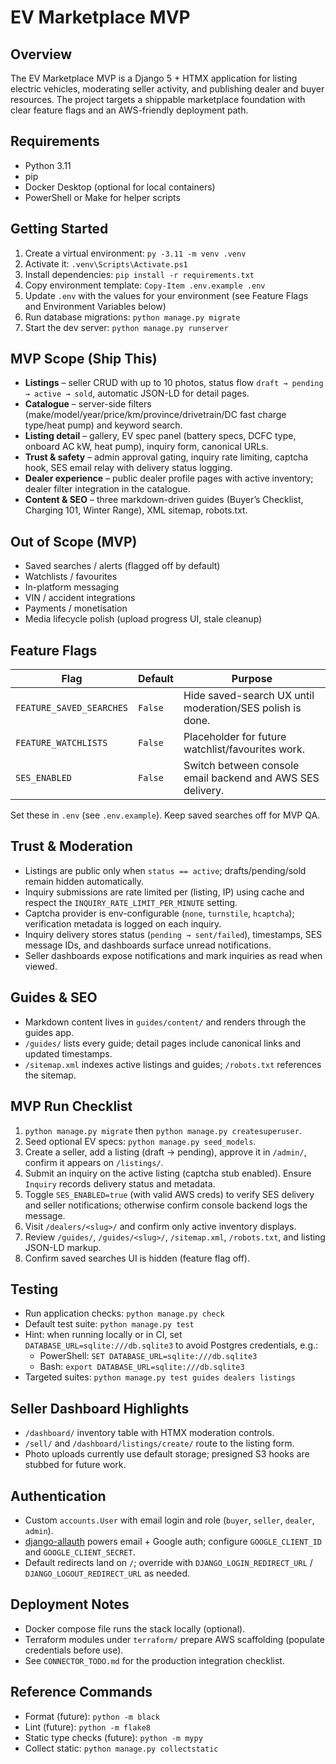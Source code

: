 # EV Marketplace MVP

## Overview
The EV Marketplace MVP is a Django 5 + HTMX application for listing electric vehicles, moderating seller activity, and publishing dealer and buyer resources. The project targets a shippable marketplace foundation with clear feature flags and an AWS-friendly deployment path.

## Requirements
- Python 3.11
- pip
- Docker Desktop (optional for local containers)
- PowerShell or Make for helper scripts

## Getting Started
1. Create a virtual environment: `py -3.11 -m venv .venv`
2. Activate it: `.venv\Scripts\Activate.ps1`
3. Install dependencies: `pip install -r requirements.txt`
4. Copy environment template: `Copy-Item .env.example .env`
5. Update `.env` with the values for your environment (see Feature Flags and Environment Variables below)
6. Run database migrations: `python manage.py migrate`
7. Start the dev server: `python manage.py runserver`

## MVP Scope (Ship This)
- **Listings** – seller CRUD with up to 10 photos, status flow `draft → pending → active → sold`, automatic JSON-LD for detail pages.
- **Catalogue** – server-side filters (make/model/year/price/km/province/drivetrain/DC fast charge type/heat pump) and keyword search.
- **Listing detail** – gallery, EV spec panel (battery specs, DCFC type, onboard AC kW, heat pump), inquiry form, canonical URLs.
- **Trust & safety** – admin approval gating, inquiry rate limiting, captcha hook, SES email relay with delivery status logging.
- **Dealer experience** – public dealer profile pages with active inventory; dealer filter integration in the catalogue.
- **Content & SEO** – three markdown-driven guides (Buyer’s Checklist, Charging 101, Winter Range), XML sitemap, robots.txt.

## Out of Scope (MVP)
- Saved searches / alerts (flagged off by default)
- Watchlists / favourites
- In-platform messaging
- VIN / accident integrations
- Payments / monetisation
- Media lifecycle polish (upload progress UI, stale cleanup)

## Feature Flags
| Flag | Default | Purpose |
| --- | --- | --- |
| `FEATURE_SAVED_SEARCHES` | `False` | Hide saved-search UX until moderation/SES polish is done. |
| `FEATURE_WATCHLISTS` | `False` | Placeholder for future watchlist/favourites work. |
| `SES_ENABLED` | `False` | Switch between console email backend and AWS SES delivery. |

Set these in `.env` (see `.env.example`). Keep saved searches off for MVP QA.

## Trust & Moderation
- Listings are public only when `status == active`; drafts/pending/sold remain hidden automatically.
- Inquiry submissions are rate limited per (listing, IP) using cache and respect the `INQUIRY_RATE_LIMIT_PER_MINUTE` setting.
- Captcha provider is env-configurable (`none`, `turnstile`, `hcaptcha`); verification metadata is logged on each inquiry.
- Inquiry delivery stores status (`pending → sent/failed`), timestamps, SES message IDs, and dashboards surface unread notifications.
- Seller dashboards expose notifications and mark inquiries as read when viewed.

## Guides & SEO
- Markdown content lives in `guides/content/` and renders through the guides app.
- `/guides/` lists every guide; detail pages include canonical links and updated timestamps.
- `/sitemap.xml` indexes active listings and guides; `/robots.txt` references the sitemap.

## MVP Run Checklist
1. `python manage.py migrate` then `python manage.py createsuperuser`.
2. Seed optional EV specs: `python manage.py seed_models`.
3. Create a seller, add a listing (draft → pending), approve it in `/admin/`, confirm it appears on `/listings/`.
4. Submit an inquiry on the active listing (captcha stub enabled). Ensure `Inquiry` records delivery status and metadata.
5. Toggle `SES_ENABLED=true` (with valid AWS creds) to verify SES delivery and seller notifications; otherwise confirm console backend logs the message.
6. Visit `/dealers/<slug>/` and confirm only active inventory displays.
7. Review `/guides/`, `/guides/<slug>/`, `/sitemap.xml`, `/robots.txt`, and listing JSON-LD markup.
8. Confirm saved searches UI is hidden (feature flag off).

## Testing
- Run application checks: `python manage.py check`
- Default test suite: `python manage.py test`
- Hint: when running locally or in CI, set `DATABASE_URL=sqlite:///db.sqlite3` to avoid Postgres credentials, e.g.:
  - PowerShell: `SET DATABASE_URL=sqlite:///db.sqlite3`
  - Bash: `export DATABASE_URL=sqlite:///db.sqlite3`
- Targeted suites: `python manage.py test guides dealers listings`

## Seller Dashboard Highlights
- `/dashboard/` inventory table with HTMX moderation controls.
- `/sell/` and `/dashboard/listings/create/` route to the listing form.
- Photo uploads currently use default storage; presigned S3 hooks are stubbed for future work.

## Authentication
- Custom `accounts.User` with email login and role (`buyer`, `seller`, `dealer`, `admin`).
- [django-allauth](https://github.com/pennersr/django-allauth) powers email + Google auth; configure `GOOGLE_CLIENT_ID` and `GOOGLE_CLIENT_SECRET`.
- Default redirects land on `/`; override with `DJANGO_LOGIN_REDIRECT_URL` / `DJANGO_LOGOUT_REDIRECT_URL` as needed.

## Deployment Notes
- Docker compose file runs the stack locally (optional).
- Terraform modules under `terraform/` prepare AWS scaffolding (populate credentials before use).
- See `CONNECTOR_TODO.md` for the production integration checklist.

## Reference Commands
- Format (future): `python -m black`
- Lint (future): `python -m flake8`
- Static type checks (future): `python -m mypy`
- Collect static: `python manage.py collectstatic`
